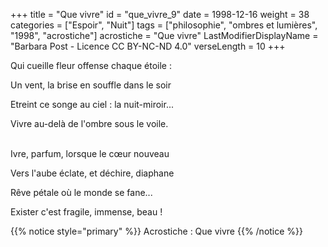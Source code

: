 +++
title = "Que vivre"
id = "que_vivre_9"
date = 1998-12-16
weight = 38
categories = ["Espoir", "Nuit"]
tags = ["philosophie", "ombres et lumières", "1998", "acrostiche"]
acrostiche = "Que vivre"
LastModifierDisplayName = "Barbara Post - Licence CC BY-NC-ND 4.0"
verseLength = 10
+++

Qui cueille fleur offense chaque étoile :

Un vent, la brise en souffle dans le soir

Etreint ce songe au ciel : la nuit-miroir...

Vivre au-delà de l'ombre sous le voile.

 \
Ivre, parfum, lorsque le cœur nouveau

Vers l'aube éclate, et déchire, diaphane

Rêve pétale où le monde se fane...

Exister c'est fragile, immense, beau !

{{% notice style="primary" %}}
Acrostiche : Que vivre
{{% /notice %}}
